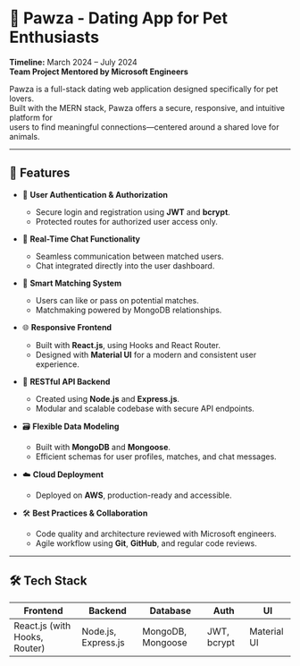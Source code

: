 # 🐾 Pawza - Dating App for Pet Enthusiasts

**Timeline:** March 2024 – July 2024  
**Team Project Mentored by Microsoft Engineers**

Pawza is a full-stack dating web application designed specifically for pet lovers.  
Built with the MERN stack, Pawza offers a secure, responsive, and intuitive platform for  
users to find meaningful connections—centered around a shared love for animals.

---

## 🚀 Features

- 🔐 **User Authentication & Authorization**
  - Secure login and registration using **JWT** and **bcrypt**.
  - Protected routes for authorized user access only.

- 💬 **Real-Time Chat Functionality**
  - Seamless communication between matched users.
  - Chat integrated directly into the user dashboard.

- 🧠 **Smart Matching System**
  - Users can like or pass on potential matches.
  - Matchmaking powered by MongoDB relationships.

- 🌐 **Responsive Frontend**
  - Built with **React.js**, using Hooks and React Router.
  - Designed with **Material UI** for a modern and consistent user experience.

- 📡 **RESTful API Backend**
  - Created using **Node.js** and **Express.js**.
  - Modular and scalable codebase with secure API endpoints.

- 🗃️ **Flexible Data Modeling**
  - Built with **MongoDB** and **Mongoose**.
  - Efficient schemas for user profiles, matches, and chat messages.

- ☁️ **Cloud Deployment**
  - Deployed on **AWS**, production-ready and accessible.

- 🛠️ **Best Practices & Collaboration**
  - Code quality and architecture reviewed with Microsoft engineers.
  - Agile workflow using **Git**, **GitHub**, and regular code reviews.

---

## 🛠️ Tech Stack

| Frontend | Backend | Database | Auth | UI |
|----------|---------|----------|------|----|
| React.js (with Hooks, Router) | Node.js, Express.js | MongoDB, Mongoose | JWT, bcrypt | Material UI |

